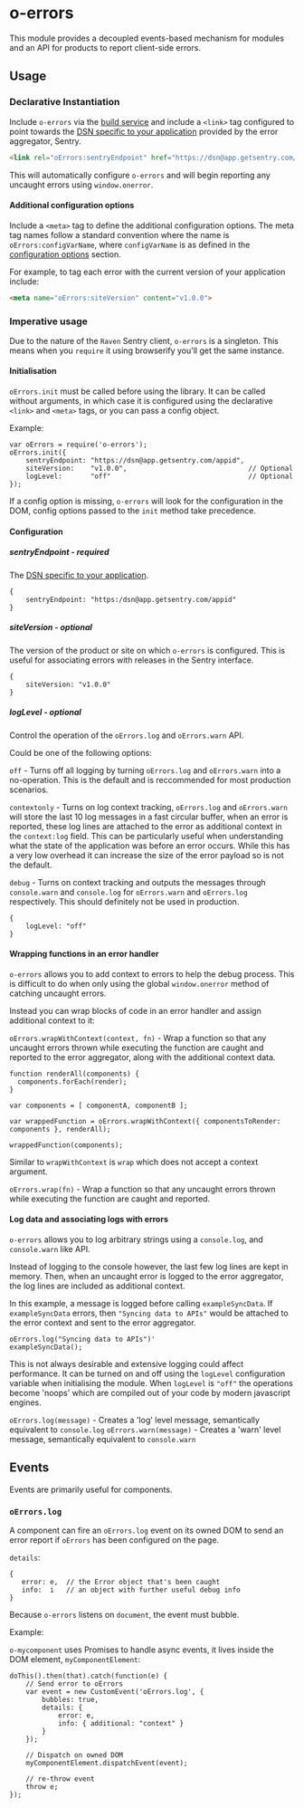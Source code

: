 # o-errors

This module provides a decoupled events-based mechanism for modules and an API
for products to report client-side errors.

## Usage

### Declarative Instantiation

Include `o-errors` via the [build service](https://registry.origami.ft.com/components/o-errors#section-usage) and include a `<link>` tag configured
to point towards the [DSN specific to your application](https://app.getsentry.com/docs/platforms/) provided by the error aggregator, Sentry.

```HTML
<link rel="oErrors:sentryEndpoint" href="https://dsn@app.getsentry.com/appid" />
```

This will automatically configure `o-errors` and will begin reporting any
uncaught errors using `window.onerror`.

#### Additional configuration options

Include a `<meta>` tag to define the additional configuration options.  The
meta tag names follow a standard convention where the name is
`oErrors:configVarName`, where `configVarName` is as defined in the [configuration options](#configuration) section.

For example, to tag each error with the current version of your application
include:

```HTML
<meta name="oErrors:siteVersion" content="v1.0.0">
```

### Imperative usage

Due to the nature of the `Raven` Sentry client, `o-errors` is a singleton.
This means when you `require` it using browserify you'll get the same instance.

#### Initialisation

`oErrors.init` must be called before using the library.  It can be called
without arguments, in which case it is configured using the declarative
`<link>` and `<meta>` tags, or you can pass a config object.

Example:

```JS
var oErrors = require('o-errors');
oErrors.init({
	sentryEndpoint: "https://dsn@app.getsentry.com/appid",
	siteVersion:    "v1.0.0",                              // Optional
	logLevel:       "off"                                  // Optional
});
```

If a config option is missing, `o-errors` will look for the configuration in
the DOM, config options passed to the `init` method take precedence.

#### Configuration

##### sentryEndpoint - required

The [DSN specific to your application](https://app.getsentry.com/docs/platforms/).

```JS
{
	sentryEndpoint: "https:/dsn@app.getsentry.com/appid"
}
```

##### siteVersion   - optional

The version of the product or site on which `o-errors` is configured.  This
is useful for associating errors with releases in the Sentry interface.

```JS
{
	siteVersion: "v1.0.0"
}
```

##### logLevel     - optional

Control the operation of the `oErrors.log` and `oErrors.warn` API.

Could be one of the following options:

`off` - Turns off all logging by turning `oErrors.log` and `oErrors.warn` into
a no-operation. This is the default and is reccommended for most production
scenarios.

`contextonly` - Turns on log context tracking, `oErrors.log` and `oErrors.warn`
will store the last 10 log messages in a fast circular buffer, when an error
is reported, these log lines are attached to the error as additional context
in the `context:log` field.  This can be particularly useful when
understanding what the state of the application was before an error occurs.
While this has a very low overhead it can increase the size of the error
payload so is not the default.

`debug` - Turns on context tracking and outputs the messages through
`console.warn` and `console.log` for `oErrors.warn` and `oErrors.log`
respectively.  This should definitely not be used in production.

```JS
{
	logLevel: "off"
}
```

#### Wrapping functions in an error handler

`o-errors` allows you to add context to errors to help the debug process.
This is difficult to do when only using the global `window.onerror` method of
catching uncaught errors.

Instead you can wrap blocks of code in an error handler and assign additional
context to it:

`oErrors.wrapWithContext(context, fn)` - Wrap a function so that any uncaught
errors thrown while executing the function are caught and reported to the
error aggregator, along with the additional context data.

```JS
function renderAll(components) {
  components.forEach(render);
}

var components = [ componentA, componentB ];

var wrappedFunction = oErrors.wrapWithContext({ componentsToRender: components }, renderAll);

wrappedFunction(components);
```

Similar to `wrapWithContext` is `wrap` which does not accept a context
argument.

`oErrors.wrap(fn)` - Wrap a function so that any uncaught errors thrown while
executing the function are caught and reported.

#### Log data and associating logs with errors

`o-errors` allows you to log arbitrary strings using a `console.log`, and
`console.warn` like API.

Instead of logging to the console however, the last few log lines are kept in
memory.  Then, when an uncaught error is logged to the error aggregator, the
log lines are included as additional context.

In this example, a message is logged before calling `exampleSyncData`.  If
`exampleSyncData` errors, then `"Syncing data to APIs"` would be attached to
the error context and sent to the error aggregator.

```JS
oErrors.log("Syncing data to APIs")'
exampleSyncData();
```

This is not always desirable and extensive logging could affect performance.
It can be turned on and off using the `logLevel` configuration variable
when initialising the module.  When `logLevel` is `"off"` the operations
become 'noops' which are compiled out of your code by modern javascript
engines.

`oErrors.log(message)`  - Creates a 'log' level message, semantically equivalent to `console.log`
`oErrors.warn(message)` - Creates a 'warn' level message, semantically equivalent to `console.warn`

## Events

Events are primarily useful for components.

### `oErrors.log`

A component can fire an `oErrors.log` event on its owned DOM to send an error report if
`oErrors` has been configured on the page.

`details`:

```JS
{
   error: e,  // the Error object that's been caught
   info:  i   // an object with further useful debug info
}
```

Because `o-errors` listens on `document`, the event must bubble.

Example:

`o-mycomponent` uses Promises to handle async events, it lives inside the DOM
element, `myComponentElement`:

```JS
doThis().then(that).catch(function(e) {
	// Send error to oErrors
	var event = new CustomEvent('oErrors.log', {
		bubbles: true,
		details: {
			error: e,
			info: { additional: "context" }
		}
	});

	// Dispatch on owned DOM
	myComponentElement.dispatchEvent(event);

	// re-throw event
	throw e;
});

```
